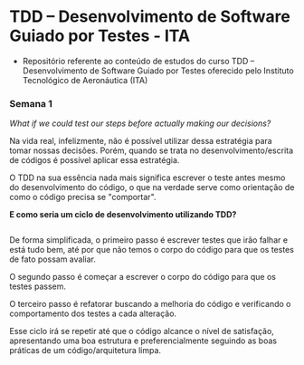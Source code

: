 # TDD – Desenvolvimento de Software Guiado por Testes - ITA

* Repositório referente ao conteúdo de estudos do curso TDD – Desenvolvimento de Software Guiado por Testes
oferecido pelo Instituto Tecnológico de Aeronáutica (ITA)

### Semana 1

*What if we could test our steps before actually making our decisions?*

Na vida real, infelizmente, não é possível utilizar dessa estratégia para tomar nossas decisões. Porém, quando se trata no desenvolvimento/escrita de códigos é possível aplicar essa estratégia.

O TDD na sua essência nada mais significa escrever o teste antes mesmo do desenvolvimento do código, o que na verdade serve como orientação de como o código precisa se "comportar".


**E como seria um ciclo de desenvolvimento utilizando TDD?**

<p align="center">
  <img src="https://media.licdn.com/dms/image/C5612AQEgUhEh3bsfEA/article-cover_image-shrink_600_2000/0/1602842572875?e=2147483647&v=beta&t=8SIZbd5dIYb3rJ4fpZMyX5ZYiYsBKKShfiJycEl7Db0" alt="">
</p>

De forma simplificada, o primeiro passo é escrever testes que irão falhar e está tudo bem, até por que não temos o corpo do código para que os testes de fato possam avaliar. 

O segundo passo é começar a escrever o corpo do código para que os testes passem. 

O terceiro passo é refatorar buscando a melhoria do código e verificando o comportamento dos testes a cada alteração. 

Esse ciclo irá se repetir até que o código alcance o nível de satisfação, apresentando uma boa estrutura e preferencialmente seguindo as boas práticas de um código/arquitetura limpa. 